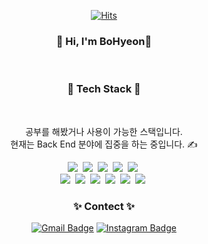<div align="center">


[![Hits](https://hits.seeyoufarm.com/api/count/incr/badge.svg?url=https%3A%2F%2Fgithub.com%2Fnhs04047%2Fhit-counter&count_bg=%23FFA1B1&title_bg=%23555555&icon=&icon_color=%23E7E7E7&title=hits&edge_flat=false)](https://hits.seeyoufarm.com)

<h3> 👋 Hi, I'm BoHyeon👋</h2><br>

<h3>🌿 Tech Stack 🌿</h3><br>

<p>
  공부를 해봤거나 사용이 가능한 스택입니다.<br>
  현재는 Back End 분야에 집중을 하는 중입니다. ✍️
</p>

<p>
  <img  src="https://img.shields.io/badge/Java-007396?style=flat&logo=java&logoColor=white"/></a>&nbsp
  <img  src="https://img.shields.io/badge/Python-3776AB?style=flat&logo=Python&logoColor=white"/></a>&nbsp
  <img  src="https://img.shields.io/badge/JavaScript-F7DF1E?style=flat&logo=JavaScript&logoColor=white"/></a>&nbsp
  <img  src="https://img.shields.io/badge/C-A8B9CC?style=flat&logo=C&logoColor=white"/></a>&nbsp
  <img  src="https://img.shields.io/badge/C Sharp-239120?style=flat&logo=csharp&  logoColor=white"/></a>&nbsp
  <br/>
  <img  src="https://img.shields.io/badge/node.js-339933?style=flat&logo=node.js& logoColor=white"/></a>&nbsp
  <img  src="https://img.shields.io/badge/Express.js-000000?style=flat&logo=Express&  logoColor=white"/></a>&nbsp
  <img  src="https://img.shields.io/badge/MongoDB-47A248?style=flat&logo=MongoDB& logoColor=white"/></a>&nbsp
  <img  src="https://img.shields.io/badge/Oracle-F80000?style=flat&logo=Oracle&logoColor=white"/  ></a>&nbsp
  <img  src="https://img.shields.io/badge/HTML5-E34F26?style=flat&logo=HTML5&logoColor=white"/  ></a>&nbsp
  <img  src="https://img.shields.io/badge/CSS3-1572B6?style=flat&logo=CSS3&logoColor=white"/></a>&nbsp
</p>


<h3>✨ Contect ✨</h3>



[![Gmail Badge](https://img.shields.io/badge/Gmail-d14836?style=flat&logo=Gmail&logoColor=white&link=mailto:snugyun01@gmail.com)](mailto:nhs04047@gmail.com)
[![Instagram Badge](https://img.shields.io/badge/Instagram-E4405F?style=flat&logo=Instagram&logoColor=white&link=mailto:snugyun01@gmail.com)](mailto:nhs04047@gmail.com)

</div>
